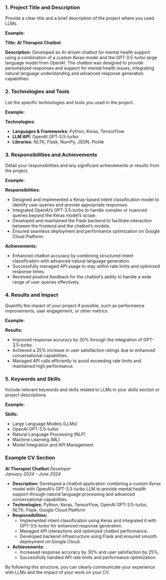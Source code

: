 
### 1. **Project Title and Description**
Provide a clear title and a brief description of the project where you used LLMs.

**Example:**

**Title: AI Therapist Chatbot**

**Description:**
Developed an AI-driven chatbot for mental health support using a combination of a custom Keras model and the GPT-3.5-turbo large language model from OpenAI. The chatbot was designed to provide personalized responses and support for mental health issues, integrating natural language understanding and advanced response generation capabilities.

### 2. **Technologies and Tools**
List the specific technologies and tools you used in the project.

**Example:**

**Technologies:**
- **Languages & Frameworks:** Python, Keras, TensorFlow
- **LLM API:** OpenAI GPT-3.5-turbo
- **Libraries:** NLTK, Flask, NumPy, JSON, Pickle

### 3. **Responsibilities and Achievements**
Detail your responsibilities and any significant achievements or results from the project.

**Example:**

**Responsibilities:**
- Designed and implemented a Keras-based intent classification model to identify user queries and provide appropriate responses.
- Integrated OpenAI’s GPT-3.5-turbo to handle complex or nuanced queries beyond the Keras model’s scope.
- Developed and maintained the Flask backend to facilitate interaction between the frontend and the chatbot’s models.
- Ensured seamless deployment and performance optimization on Google Cloud Platform.

**Achievements:**
- Enhanced chatbot accuracy by combining structured intent classification with advanced natural language generation.
- Successfully managed API usage to stay within rate limits and optimized response times.
- Received positive feedback for the chatbot’s ability to handle a wide range of user queries effectively.

### 4. **Results and Impact**
Quantify the impact of your project if possible, such as performance improvements, user engagement, or other metrics.

**Example:**

**Results:**
- Improved response accuracy by 30% through the integration of GPT-3.5-turbo.
- Achieved a 25% increase in user satisfaction ratings due to enhanced conversational capabilities.
- Managed API calls efficiently to avoid exceeding rate limits and maintained high performance.

### 5. **Keywords and Skills**
Include relevant keywords and skills related to LLMs in your skills section or project descriptions.

**Example:**

**Skills:**
- Large Language Models (LLMs)
- OpenAI GPT-3.5-turbo
- Natural Language Processing (NLP)
- Machine Learning (ML)
- Model Integration and API Management

### Example CV Section

**AI Therapist Chatbot**
*Developer*  
*January 2024 – June 2024*

- **Description:** Developed a chatbot application combining a custom Keras model with OpenAI’s GPT-3.5-turbo LLM to provide mental health support through natural language processing and advanced conversational capabilities.
- **Technologies:** Python, Keras, TensorFlow, OpenAI GPT-3.5-turbo, NLTK, Flask, Google Cloud Platform
- **Responsibilities:**
  - Implemented intent classification using Keras and integrated it with GPT-3.5-turbo for enhanced response generation.
  - Managed API interactions and optimized chatbot performance.
  - Developed backend infrastructure using Flask and ensured smooth deployment on Google Cloud.
- **Achievements:**
  - Increased response accuracy by 30% and user satisfaction by 25%.
  - Successfully handled API rate limits and performance optimization.

By following this structure, you can clearly communicate your experience with LLMs and the impact of your work on your CV.
